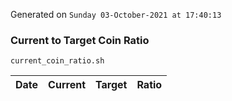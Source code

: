 Generated on `Sunday 03-October-2021 at 17:40:13`

### Current to Target Coin Ratio
`current_coin_ratio.sh`

Date|Current|Target|Ratio
---|---|---|---
